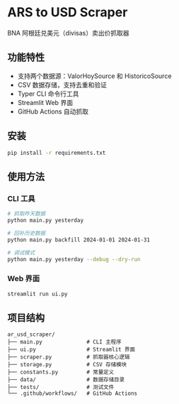 # ARS to USD Scraper

BNA 阿根廷兑美元（divisas）卖出价抓取器

## 功能特性

- 支持两个数据源：ValorHoySource 和 HistoricoSource
- CSV 数据存储，支持去重和验证
- Typer CLI 命令行工具
- Streamlit Web 界面
- GitHub Actions 自动抓取

## 安装

```bash
pip install -r requirements.txt
```

## 使用方法

### CLI 工具

```bash
# 抓取昨天数据
python main.py yesterday

# 回补历史数据
python main.py backfill 2024-01-01 2024-01-31

# 调试模式
python main.py yesterday --debug --dry-run
```

### Web 界面

```bash
streamlit run ui.py
```

## 项目结构

```
ar_usd_scraper/
├── main.py              # CLI 主程序
├── ui.py                # Streamlit 界面
├── scraper.py           # 抓取器核心逻辑
├── storage.py           # CSV 存储模块
├── constants.py         # 常量定义
├── data/                # 数据存储目录
├── tests/               # 测试文件
└── .github/workflows/   # GitHub Actions
```
